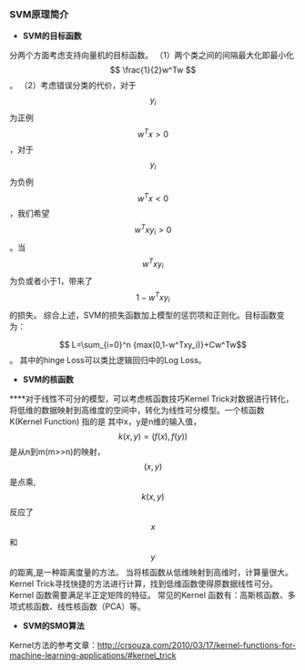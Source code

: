 ### SVM原理简介
* **SVM的目标函数**

分两个方面考虑支持向量机的目标函数。
（1）两个类之间的间隔最大化即最小化$$ \frac{1}{2}w^Tw $$。
（2）考虑错误分类的代价，对于$$y_i$$为正例$$ w^Tx \gt 0$$，对于$$y_i$$为负例 $$ w^Tx\lt0 $$，我们希望$$ w^Txy_i \gt 0$$。当$$ w^Txy_i$$为负或者小于1，带来了$$1-w^Txy_i$$的损失。
综合上述，SVM的损失函数加上模型的惩罚项和正则化。目标函数变为：

$$ L=\sum_{i=0}^n {max(0,1-w^Txy_i)}+Cw^Tw$$。
其中的hinge Loss可以类比逻辑回归中的Log Loss。

* **SVM的核函数**

****对于线性不可分的模型，可以考虑核函数技巧Kernel Trick对数据进行转化，将低维的数据映射到高维度的空间中，转化为线性可分模型。一个核函数K(Kernel Function) 指的是 其中x，y是n维的输入值，$$k(x,y)=(f(x),f(y))$$是从n到m(m>>n)的映射，$$(x,y)$$是点乘,$$k(x,y)$$反应了 $$x$$ 和 $$y$$的距离,是一种距离度量的方法。
当将核函数从低维映射到高维时，计算量很大。Kernel Trick寻找快捷的方法进行计算，找到低维函数使得原数据线性可分。Kernel 函数需要满足半正定矩阵的特征。
常见的Kernel 函数有：高斯核函数、多项式核函数、线性核函数（PCA）等。
* **SVM的SMO算法**

Kernel方法的参考文章：http://crsouza.com/2010/03/17/kernel-functions-for-machine-learning-applications/#kernel_trick

